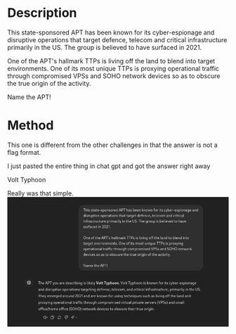 # Description
This state-sponsored APT has been known for its cyber-espionage and disruptive operations that target defence, telecom and critical infrastructure primarily in the US. The group is believed to have surfaced in 2021.

One of the APT's hallmark TTPs is living off the land to blend into target environments. One of its most unique TTPs is proxying operational traffic through compromised VPSs and SOHO network devices so as to obscure the true origin of the activity.

Name the APT!
# Method

This one is different from the other challenges in that the answer is not a flag format.

I just pasted the entire thing in chat gpt and got the answer right away

Volt Typhoon

Really was that simple.
![Chat%20gpt%20APT1.png](Chat%20gpt%20APT1.png)
